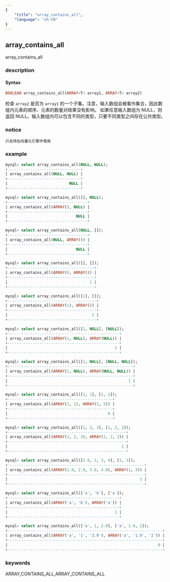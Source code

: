 ```yaml
---
{
    "title": "array_contains_all",
    "language": "zh-CN"
}
---
```


<!--
Licensed to the Apache Software Foundation (ASF) under one
or more contributor license agreements.  See the NOTICE file
distributed with this work for additional information
regarding copyright ownership.  The ASF licenses this file
to you under the Apache License, Version 2.0 (the
"License"); you may not use this file except in compliance
with the License.  You may obtain a copy of the License at

  http://www.apache.org/licenses/LICENSE-2.0

Unless required by applicable law or agreed to in writing,
software distributed under the License is distributed on an
"AS IS" BASIS, WITHOUT WARRANTIES OR CONDITIONS OF ANY
KIND, either express or implied.  See the License for the
specific language governing permissions and limitations
under the License.
-->

## array_contains_all

<version since="1.2.5">

array_contains_all

</version>

### description

#### Syntax

```sql
BOOLEAN array_contains_all(ARRAY<T> array1, ARRAY<T> array2)
```

检查 `array2` 是否为 `array1` 的一个子集。注意，输入数组会被看作集合，因此数组内元素的顺序、元素的数量对结果没有影响。 如果任意输入数组为 NULL，则返回 NULL。输入数组内可以包含不同的类型，只要不同类型之间存在公共类型。


### notice

`只支持在向量化引擎中使用`

### example

```sql
mysql> select array_contains_all(NULL, NULL);
+--------------------------------+
| array_contains_all(NULL, NULL) |
+--------------------------------+
|                           NULL |
+--------------------------------+

mysql> select array_contains_all([], NULL);
+-----------------------------------+
| array_contains_all(ARRAY(), NULL) |
+-----------------------------------+
|                              NULL |
+-----------------------------------+

mysql> select array_contains_all(NULL, []);
+-----------------------------------+
| array_contains_all(NULL, ARRAY()) |
+-----------------------------------+
|                              NULL |
+-----------------------------------+

mysql> select array_contains_all([], []);
+--------------------------------------+
| array_contains_all(ARRAY(), ARRAY()) |
+--------------------------------------+
|                                    1 |
+--------------------------------------+

mysql> select array_contains_all([1], []);
+---------------------------------------+
| array_contains_all(ARRAY(1), ARRAY()) |
+---------------------------------------+
|                                     1 |
+---------------------------------------+

mysql> select array_contains_all([1, NULL], [NULL]);
+-------------------------------------------------+
| array_contains_all(ARRAY(1, NULL), ARRAY(NULL)) |
+-------------------------------------------------+
|                                               1 |
+-------------------------------------------------+

mysql> select array_contains_all([1, NULL], [NULL, NULL]);
+-------------------------------------------------------+
| array_contains_all(ARRAY(1, NULL), ARRAY(NULL, NULL)) |
+-------------------------------------------------------+
|                                                     1 |
+-------------------------------------------------------+

mysql> select array_contains_all([1, 1], [1, 2]);
+----------------------------------------------+
| array_contains_all(ARRAY(1, 1), ARRAY(1, 2)) |
+----------------------------------------------+
|                                            0 |
+----------------------------------------------+

mysql> select array_contains_all([1, 2, 3], [1, 2, 2]);
+----------------------------------------------------+
| array_contains_all(ARRAY(1, 2, 3), ARRAY(1, 2, 2)) |
+----------------------------------------------------+
|                                                  1 |
+----------------------------------------------------+

mysql> select array_contains_all([1.0, 2, 3, 4], [1, 3]);
+------------------------------------------------------------+
| array_contains_all(ARRAY(1.0, 2.0, 3.0, 4.0), ARRAY(1, 3)) |
+------------------------------------------------------------+
|                                                          1 |
+------------------------------------------------------------+

mysql> select array_contains_all(['a', 'b'], ['a']);
+-------------------------------------------------+
| array_contains_all(ARRAY('a', 'b'), ARRAY('a')) |
+-------------------------------------------------+
|                                               1 |
+-------------------------------------------------+

mysql> select array_contains_all(['a', 1, 2.0], ['a', 1.0, 2]);
+--------------------------------------------------------------------+
| array_contains_all(ARRAY('a', '1', '2.0'), ARRAY('a', '1.0', '2')) |
+--------------------------------------------------------------------+
|                                                                  0 |
+--------------------------------------------------------------------+
```

### keywords

ARRAY,CONTAINS_ALL,ARRAY_CONTAINS_ALL
